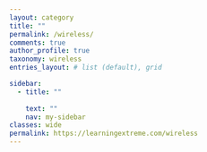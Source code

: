 ```yaml
---
layout: category
title: ""
permalink: /wireless/
comments: true
author_profile: true
taxonomy: wireless
entries_layout: # list (default), grid

sidebar:
  - title: ""
    
    text: ""
    nav: my-sidebar
classes: wide
permalink: https://learningextreme.com/wireless
---
```

